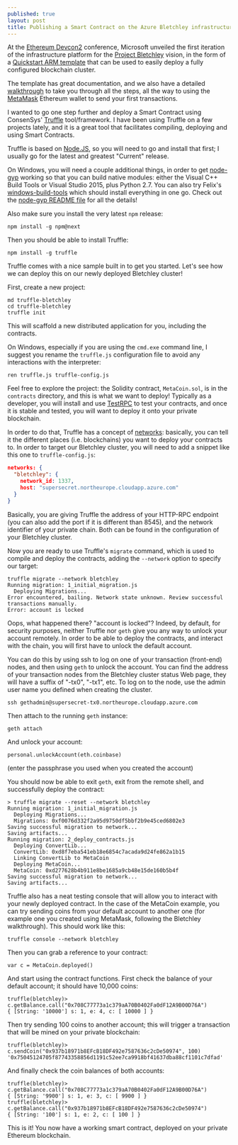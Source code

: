 ```yaml
---
published: true
layout: post
title: Publishing a Smart Contract on the Azure Bletchley infrastructure
---
```


At the [Ethereum Devcon2](https://ethereumfoundation.org/devcon/) conference, Microsoft unveiled the first iteration of the infrastructure platform for the [Project Bletchley](https://azure.microsoft.com/en-us/blog/bletchley-blockchain/) vision, in the form of a [Quickstart ARM template](https://azure.microsoft.com/en-us/documentation/templates/ethereum-consortium-blockchain-network/) that can be used to easily deploy a fully configured blockchain cluster.

The template has great documentation, and we also have a detailed [walkthrough](https://aka.ms/blockchain-consortium-networks) to take you through all the steps, all the way to using the [MetaMask](https://metamask.io/) Ethereum wallet to send your first transactions.

I wanted to go one step further and deploy a Smart Contract using ConsenSys' [Truffle](https://truffle.readthedocs.io/en/latest/) tool/framework. I have been using Truffle on a few projects lately, and it is a great tool that facilitates compiling, deploying and using Smart Contracts.

Truffle is based on [Node.JS](https://nodejs.org/en/), so you will need to go and install that first; I usually go for the latest and greatest "Current" release.

On Windows, you will need a couple additional things, in order to get [node-gyp](https://github.com/nodejs/node-gyp) working so that you can build native modules: either the Visual C++ Build Tools or Visual Studio 2015, plus Python 2.7. You can also try Felix's [windows-build-tools](https://github.com/felixrieseberg/windows-build-tools) which should install everything in one go. Check out the [node-gyp README file](https://github.com/nodejs/node-gyp) for all the details!

Also make sure you install the very latest `npm` release:

```
npm install -g npm@next
```

Then you should be able to install Truffle:

```
npm install -g truffle
```

Truffle comes with a nice sample built in to get you started. Let's see how we can deploy this on our newly deployed Bletchley cluster!

First, create a new project:

```
md truffle-bletchley
cd truffle-bletchley
truffle init
```

This will scaffold a new distributed application for you, including the contracts.

On Windows, especially if you are using the `cmd.exe` command line, I suggest you rename the `truffle.js` configuration file to avoid any interactions with the interpreter:

```
ren truffle.js truffle-config.js
```

Feel free to explore the project: the Solidity contract, `MetaCoin.sol`, is in the `contracts` directory, and this is what we want to deploy! Typically as a developer, you will install and use [TestRPC](https://github.com/ethereumjs/testrpc) to test your contracts, and once it is stable and tested, you will want to deploy it onto your private blockchain.

In order to do that, Truffle has a concept of [networks](https://truffle.readthedocs.io/en/latest/advanced/networks/): basically, you can tell it the different places (i.e. blockchains) you want to deploy your contracts to. In order to target our Bletchley cluster, you will need to add a snippet like this one to `truffle-config.js`:

``` json
networks: {
  "bletchley": {
    network_id: 1337,
    host: "supersecret.northeurope.cloudapp.azure.com"
  }
}
```

Basically, you are giving Truffle the address of your HTTP-RPC endpoint (you can also add the port if it is different than 8545), and the network identifier of your private chain. Both can be found in the configuration of your Bletchley cluster.

Now you are ready to use Truffle's `migrate` command, which is used to compile and deploy the contracts, adding the `--network` option to specify our target:

```
truffle migrate --network bletchley
Running migration: 1_initial_migration.js
  Deploying Migrations...
Error encountered, bailing. Network state unknown. Review successful transactions manually.
Error: account is locked
```

Oops, what happened there? "account is locked"? Indeed, by default, for security purposes, neither Truffle nor `geth` give you any way to unlock your account remotely. In order to be able to deploy the contracts, and interact with the chain, you will first have to unlock the default account.

You can do this by using ssh to log on one of your transaction (front-end) nodes, and then using `geth` to unlock the account. You can find the address of your transaction nodes from the Bletchley cluster status Web page, they will have a suffix of "-tx0", "-tx1", etc. To log on to the node, use the admin user name you defined when creating the cluster.

```
ssh gethadmin@supersecret-tx0.northeurope.cloudapp.azure.com
```

Then attach to the running `geth` instance:

```
geth attach
```

And unlock your account:

```
personal.unlockAccount(eth.coinbase)
```

(enter the passphrase you used when you created the account)

You should now be able to exit `geth`, exit from the remote shell, and successfully deploy the contract:

```
> truffle migrate --reset --network bletchley
Running migration: 1_initial_migration.js
  Deploying Migrations...
  Migrations: 0xf0076d332f2a95d9750df5bbf2b9e45ced6802e3
Saving successful migration to network...
Saving artifacts...
Running migration: 2_deploy_contracts.js
  Deploying ConvertLib...
  ConvertLib: 0xd8f7eba541eb18e6854c7acada9d24fe862a1b15
  Linking ConvertLib to MetaCoin
  Deploying MetaCoin...
  MetaCoin: 0xd277628b4b911e8be1685a9cb48e15de160b5b4f
Saving successful migration to network...
Saving artifacts...
```

Truffle also has a neat testing console that will allow you to interact with your newly deployed contract. In the case of the MetaCoin example, you can try sending coins from your default account to another one (for example one you created using MetaMask, following the Bletchley walkthrough). This should work like this:

```
truffle console --network bletchley
```

Then you can grab a reference to your contract:

```
var c = MetaCoin.deployed()
```

And start using the contract functions. First check the balance of your default account; it should have 10,000 coins:

```
truffle(bletchley)> c.getBalance.call("0x708C77773a1c379aA70B0402Fa0dF12A9B00D76A")
{ [String: '10000'] s: 1, e: 4, c: [ 10000 ] }
```

Then try sending 100 coins to another account; this will trigger a transaction that will be mined on your private blockchain:

```
truffle(bletchley)> c.sendCoin("0x937b18971b8EFcB18DF492e7587636c2cDe50974", 100)
'0x75045124705f87743358856d1191c52ee7ca9918bf41637dba88cf1101c7dfad'
```

And finally check the coin balances of both accounts:

```
truffle(bletchley)> c.getBalance.call("0x708C77773a1c379aA70B0402Fa0dF12A9B00D76A")
{ [String: '9900'] s: 1, e: 3, c: [ 9900 ] }
truffle(bletchley)> c.getBalance.call("0x937b18971b8EFcB18DF492e7587636c2cDe50974")
{ [String: '100'] s: 1, e: 2, c: [ 100 ] }
```

This is it! You now have a working smart contract, deployed on your private Ethereum blockchain.
